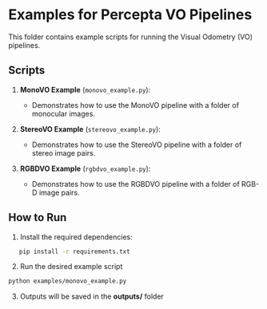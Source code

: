 # Examples for Percepta VO Pipelines

This folder contains example scripts for running the Visual Odometry (VO) pipelines.

## Scripts

1. **MonoVO Example** (`monovo_example.py`):
   - Demonstrates how to use the MonoVO pipeline with a folder of monocular images.

2. **StereoVO Example** (`stereovo_example.py`):
   - Demonstrates how to use the StereoVO pipeline with a folder of stereo image pairs.

3. **RGBDVO Example** (`rgbdvo_example.py`):
   - Demonstrates how to use the RGBDVO pipeline with a folder of RGB-D image pairs.

## How to Run

1. Install the required dependencies:
```bash
   pip install -r requirements.txt
```

2. Run the desired example script
```bash
python examples/monovo_example.py
```

3. Outputs will be saved in the **outputs/** folder